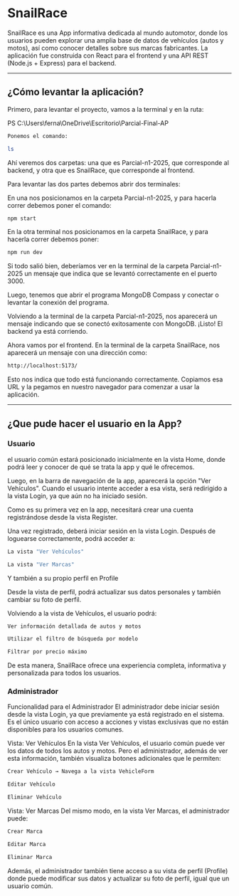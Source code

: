 #  SnailRace

SnailRace es una App informativa dedicada al mundo automotor, donde los usuarios pueden explorar una amplia base de datos de vehículos (autos y motos), así como conocer detalles sobre sus marcas fabricantes. La aplicación fue construida con React para el frontend y una API REST (Node.js + Express) para el backend.

---

##  ¿Cómo levantar la aplicación?

Primero, para levantar el proyecto, vamos a la terminal y en la ruta:

PS C:\Users\ferna\OneDrive\Escritorio\Parcial-Final-AP

```bash
Ponemos el comando:

ls 
```

Ahí veremos dos carpetas: una que es Parcial-n1-2025, que corresponde al backend, y otra que es SnailRace, que corresponde al frontend.

Para levantar las dos partes debemos abrir dos terminales:

En una nos posicionamos en la carpeta Parcial-n1-2025, y para hacerla correr debemos poner el comando:

```bash
npm start
```

En la otra terminal nos posicionamos en la carpeta SnailRace, y para hacerla correr debemos poner:

```bash
npm run dev
```

Si todo salió bien, deberíamos ver en la terminal de la carpeta Parcial-n1-2025 un mensaje que indica que se levantó correctamente en el puerto 3000.

Luego, tenemos que abrir el programa MongoDB Compass y conectar o levantar la conexión del programa.

Volviendo a la terminal de la carpeta Parcial-n1-2025, nos aparecerá un mensaje indicando que se conectó exitosamente con MongoDB.
¡Listo! El backend ya está corriendo.

Ahora vamos por el frontend.
En la terminal de la carpeta SnailRace, nos aparecerá un mensaje con una dirección como:

```bash
http://localhost:5173/
```

Esto nos indica que todo está funcionando correctamente. Copiamos esa URL y la pegamos en nuestro navegador para comenzar a usar la aplicación.

---

## ¿Que pude hacer el usuario en la App? 

### Usuario

el usuario común estará posicionado inicialmente en la vista Home, donde podrá leer y conocer de qué se trata la app y qué le ofrecemos.

Luego, en la barra de navegación de la app, aparecerá la opción "Ver Vehículos".
Cuando el usuario intente acceder a esa vista, será redirigido a la vista Login, ya que aún no ha iniciado sesión.

Como es su primera vez en la app, necesitará crear una cuenta registrándose desde la vista Register.

Una vez registrado, deberá iniciar sesión en la vista Login.
Después de loguearse correctamente, podrá acceder a:

```bash
La vista "Ver Vehículos"

La vista "Ver Marcas"
```

Y también a su propio perfil en Profile

Desde la vista de perfil, podrá actualizar sus datos personales y también cambiar su foto de perfil.

Volviendo a la vista de Vehículos, el usuario podrá:

```bash
Ver información detallada de autos y motos

Utilizar el filtro de búsqueda por modelo

Filtrar por precio máximo
```

De esta manera, SnailRace ofrece una experiencia completa, informativa y personalizada para todos los usuarios.


### Administrador

Funcionalidad para el Administrador
El administrador debe iniciar sesión desde la vista Login, ya que previamente ya está registrado en el sistema.
Es el único usuario con acceso a acciones y vistas exclusivas que no están disponibles para los usuarios comunes.

Vista: Ver Vehículos
En la vista Ver Vehículos, el usuario común puede ver los datos de todos los autos y motos.
Pero el administrador, además de ver esta información, también visualiza botones adicionales que le permiten:

```bash
Crear Vehículo → Navega a la vista VehicleForm

Editar Vehículo

Eliminar Vehículo
```

Vista: Ver Marcas
Del mismo modo, en la vista Ver Marcas, el administrador puede:

```bash
Crear Marca

Editar Marca

Eliminar Marca
```

Además, el administrador también tiene acceso a su vista de perfil (Profile) donde puede modificar sus datos y actualizar su foto de perfil, igual que un usuario común.





